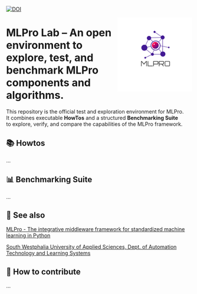 [![DOI](https://zenodo.org/badge/DOI/10.5281/zenodo.6653484.svg)](https://doi.org/10.5281/zenodo.6653484)

<img src="https://github.com/fhswf/MLPro/blob/main/doc/logo/original/logo.png?raw=True" align="right" width="40%"/>

# MLPro Lab – An open environment to explore, test, and benchmark MLPro components and algorithms. 

This repository is the official test and exploration environment for MLPro.  
It combines executable **HowTos** and a structured **Benchmarking Suite**  
to explore, verify, and compare the capabilities of the MLPro framework.


## 📚 Howtos
...


## 📊 Benchmarking Suite
...


## 🔗 See also

[MLPro - The integrative middleware framework for standardized machine learning in Python](https://mlpro.readthedocs.io/)

[South Westphalia University of Applied Sciences, Dept. of Automation Technology and Learning Systems](https://www.fh-swf.de/de/forschung___transfer_4/labore_3/labs/labor_fuer_automatisierungstechnik__soest_1/standardseite_57.php)


## 🤝 How to contribute
...